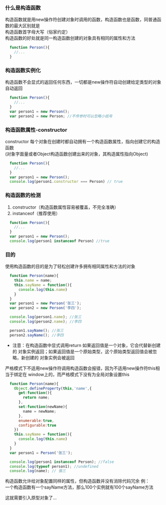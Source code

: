 ### 什么是构造函数

  构造函数就是用new操作符创建对象时调用的函数，构造函数也是函数，同普通函数的最大区别就是  
  构造函数首字母大写（俗家约定）    
  构造函数的好处就是同一构造函数创建的对象具有相同的属性和方法 
```js 
  function Person(){
    //...
  }
```

### 构造函数实例化

  构造函数不会显式的返回任何东西，一切都是new操作符自动创建给定类型的对象自动返回  
```js 
  function Person(){
    //...
  }
  var person1 = new Person();
  var person2 = new Person; //不传参时可以忽略小括号
```

### 构造函数属性-constructor

  constructor 每个对象在创建时都自动拥有一个构造函数属性，指向创建它的构造函数  
  (对象字面量或者Object构造函数创建出来的对象，其构造属性指向Object)
```js 
  function Person(){
    //...
  }
  var person1 = new Person();
  console.log(person1.constructor === Person) // true
```

### 构造函数的检测

  1. constructor（构造函数属性容易被覆盖，不完全准确）  
  2. instanceof（推荐使用）
```js 
  function Person(){
    //...
  }
  var person1 = new Person();
  console.log(person1 instanceof Person) //true
```

### 目的

  使用构造函数的目的是为了轻松创建许多拥有相同属性和方法的对象
```js 
  function Person(name){
    this.name = name;
    this.sayName = function(){
      console.log(this.name)
    }
  }
  var person1 = new Person('张三');
  var person2 = new Person('李四');

  console.log(person1.name); //张三
  console.log(person2.name); //李四

  person1.sayName(); //张三
  person2.sayName(); //李四
```
  * 注意：在构造函数中显式调用return 如果返回值是一个对象，它会代替新创建的
  对象实例返回；如果返回值是一个原始类型，这个原始类型返回值会被忽略，新创建的
  对象实例会被返回  

  严格模式下不适用new操作符调用构造函数会报错，因为不适用new操作符this相当于绑定在
  window上的，而严格模式下没有为全局对象设置this  
```js 
  function Person(name){
    Object.defineProperty(this,'name',{
      get:function(){
        return name;
      },
      set:function(newName){
        name = newName;
      },
      enumerable:true,
      configurable:true
    })
    this.sayName = function(){
      console.log(this.name)
    }
  }
  var person1 = Person('张三');

  console.log(person1 instanceof Person); //false
  console.log(typeof person1); //undefined
  console.log(name); // 張三
```

  构造函数允许给对象配置同样的属性，但构造函数并没有消除代码冗余 例：  
  一个构造函数有一个sayName方法，那么100个实例就有100个sayName方法  

  这就需要引入原型对象了...